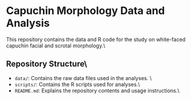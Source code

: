 # Capuchin Morphology Data and Analysis
This repository contains the data and R code for the study on white-faced capuchin facial and scrotal morphology.\

## Repository Structure\
- `data/`: Contains the raw data files used in the analyses. \
- `scripts/`: Contains the R scripts used for analyses.\
- `README.md`: Explains the repository contents and usage instructions.\


